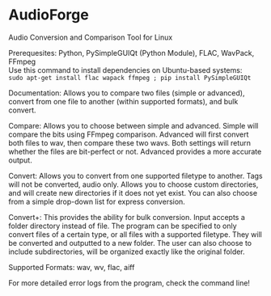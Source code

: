 # AudioForge
Audio Conversion and Comparison Tool for Linux

Prerequesites: Python, PySimpleGUIQt (Python Module), FLAC, WavPack, FFmpeg  
Use this command to install dependencies on Ubuntu-based systems:  
```sudo apt-get install flac wapack ffmpeg ; pip install PySimpleGUIQt```

Documentation:
Allows you to compare two files (simple or advanced), convert from one file to another (within supported formats), and bulk convert.

Compare:
Allows you to choose between simple and advanced. Simple will compare the bits using FFmpeg comparison. Advanced will first convert both files to wav, then compare these two wavs. Both settings will return whether the files are bit-perfect or not. Advanced provides a more accurate output.

Convert:
Allows you to convert from one supported filetype to another. Tags will not be converted, audio only. Allows  you to choose custom directories, and will create new directories if it does not yet exist. You can also choose from a simple drop-down list for express conversion.

Convert+:
This provides the ability for bulk conversion. Input accepts a folder directory instead of file. The program can be specified to only convert files of a certain type, or all files with a supported filetype. They will be converted and outputted to a new folder. The user can also choose to include subdirectories, will be organized exactly like the original folder.

Supported Formats:
wav, wv, flac, aiff

For more detailed error logs from the program, check the command line!

